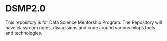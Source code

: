 # DSMP2.0
This repository is for Data Science Mentorship Program. The  Repository will have classroom notes, discussions and code around various mlops tools and technologies.
